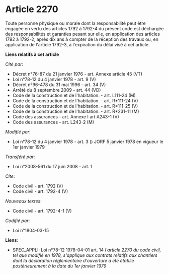 # Article 2270

Toute personne physique ou morale dont la responsabilité peut être engagée en vertu des articles 1792 à 1792-4 du présent
code est déchargée des responsabilités et garanties pesant sur elle, en application des articles 1792 à 1792-2, après dix ans
à compter de la réception des travaux ou, en application de l'article 1792-3, à l'expiration du délai visé à cet article.

**Liens relatifs à cet article**

_Cité par_:

  - Décret n°76-87 du 21 janvier 1976 - art. Annexe article 45 (VT)
  - Loi n°78-12 du 4 janvier 1978 - art. 9 (V)
  - Décret n°96-478 du 31 mai 1996 - art. 34 (V)
  - Arrêté du 8 septembre 2009 - art. 44 (VD)
  - Code de la construction et de l'habitation. - art. L111-24 (M)
  - Code de la construction et de l'habitation. - art. R*111-24 (V)
  - Code de la construction et de l'habitation. - art. R*111-25 (V)
  - Code de la construction et de l'habitation. - art. R*231-11 (M)
  - Code des assurances - art. Annexe I art A243-1 (V)
  - Code des assurances - art. L243-2 (M)

_Modifié par_:

  - Loi n°78-12 du 4 janvier 1978 - art. 3 () JORF 5 janvier 1978 en vigueur le 1er janvier 1979

_Transféré par_:

  - Loi n°2008-561 du 17 juin 2008 - art. 1

_Cite_:

  - Code civil - art. 1792 (V)
  - Code civil - art. 1792-4 (V)

_Nouveaux textes_:

  - Code civil - art. 1792-4-1 (V)

_Codifié par_:

  - Loi n°1804-03-15

**Liens**:

  - SPEC_APPLI: Loi n°78-12 1978-04-01 art. 14 *l'article 2270 du code civil, tel que modifié en 1978, s'applique aux contrats relatifs aux chantiers dont la déclaration réglementaire d'ouverture a été établie postérieurement à la date du 1er janvier 1979*
